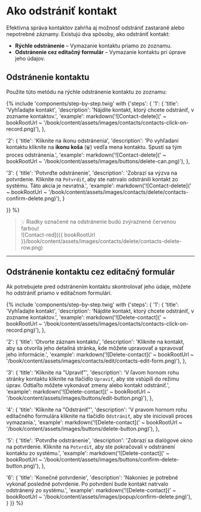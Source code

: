 # Ako odstrániť kontakt

Efektívna správa kontaktov zahŕňa aj možnosť odstrániť zastarané alebo nepotrebné záznamy. Existujú dva spôsoby, ako odstrániť kontakt:

- **Rýchle odstránenie** – Vymazanie kontaktu priamo zo zoznamu.
- **Odstránenie cez editačný formulár** – Vymazanie kontaktu pri úprave jeho údajov.

## Odstránenie kontaktu

Použite túto metódu na rýchle odstránenie kontaktu zo zoznamu:

{% include 'components/step-by-step.twig' with {'steps': {
  '1': {
    'title': 'Vyhľadajte kontakt',
    'description': 'Nájdite kontakt, ktorý chcete odstrániť, v zozname kontaktov.',
    'example': markdown('![Contact-delete](' ~ bookRootUrl ~ '/book/content/assets/images/contacts/contacts-click-on-record.png)'),
  },

  '2': {
    'title': 'Kliknite na ikonu odstránenia',
    'description': 'Po vyhľadaní kontaktu kliknite na **ikonu koša** (`🗑️`) vedľa mena kontaktu. Spustí sa tým proces odstránenia.',
    'example': markdown('![Contact-delete](' ~ bookRootUrl ~ '/book/content/assets/images/buttons/delete-can.png)'),
  },

  '3': {
    'title': 'Potvrďte odstránenie',
    'description': 'Zobrazí sa výzva na potvrdenie. Kliknite na `Potvrdiť`, aby ste natrvalo odstránili kontakt zo systému. Táto akcia je nevratná.',
    'example': markdown('![Contact-delete](' ~ bookRootUrl ~ '/book/content/assets/images/contacts/delete/contacts-confirm-delete.png)'),
  }

}} %}

> 💡 Riadky označené na odstránenie budú zvýraznené červenou farbou!  
> ![Contact-red]({{ bookRootUrl }}/book/content/assets/images/contacts/delete/contacts-delete-row.png)

---

## Odstránenie kontaktu cez editačný formulár

Ak potrebujete pred odstránením kontaktu skontrolovať jeho údaje, môžete ho odstrániť priamo v editačnom formulári.

{% include 'components/step-by-step.twig' with {'steps': {
  '1': {
    'title': 'Vyhľadajte kontakt',
    'description': 'Nájdite kontakt, ktorý chcete odstrániť, v zozname kontaktov.',
    'example': markdown('![Delete-contact](' ~ bookRootUrl ~ '/book/content/assets/images/contacts/contacts-click-on-record.png)'),
  },

  '2': {
    'title': 'Otvorte záznam kontaktu',
    'description': 'Kliknite na kontakt, aby sa otvorila jeho detailná stránka, kde môžete upravovať a spravovať jeho informácie.',
    'example': markdown('![Delete-contact](' ~ bookRootUrl ~ '/book/content/assets/images/contacts/edit/contacts-edit-form.png)'),
  },

  '3': {
    'title': 'Kliknite na "Upraviť"',
    'description': 'V ľavom hornom rohu stránky kontaktu kliknite na tlačidlo `Upraviť`, aby ste vstúpili do režimu úprav. Odtiaľto môžete vykonávať zmeny alebo kontakt odstrániť.',
    'example': markdown('![Delete-contact](' ~ bookRootUrl ~ '/book/content/assets/images/buttons/edit-button.png)'),
  },

  '4': {
    'title': 'Kliknite na "Odstrániť"',
    'description': 'V pravom hornom rohu editačného formulára kliknite na tlačidlo `Odstrániť`, aby ste iniciovali proces vymazania.',
    'example': markdown('![Delete-contact](' ~ bookRootUrl ~ '/book/content/assets/images/buttons/delete-button.png)'),
  },

  '5': {
    'title': 'Potvrďte odstránenie',
    'description': 'Zobrazí sa dialógové okno na potvrdenie. Kliknite na `Potvrdiť`, aby ste pokračovali v odstránení kontaktu zo systému.',
    'example': markdown('![Delete-contact](' ~ bookRootUrl ~ '/book/content/assets/images/buttons/confirm-delete-button.png)'),
  },

  '6': {
    'title': 'Konečné potvrdenie',
    'description': 'Nakoniec je potrebné vykonať posledné potvrdenie. Po potvrdení bude kontakt natrvalo odstránený zo systému.',
    'example': markdown('![Delete-contact](' ~ bookRootUrl ~ '/book/content/assets/images/popup/confirm-delete.png)'),
  }
}} %}
